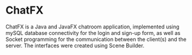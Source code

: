 # ChatFX
ChatFX is a Java and JavaFX chatroom application, implemented using mySQL database connectivity for the login and sign-up form, as well as Socket programming for the communication between the client(s) and the server. The interfaces were created using Scene Builder.
